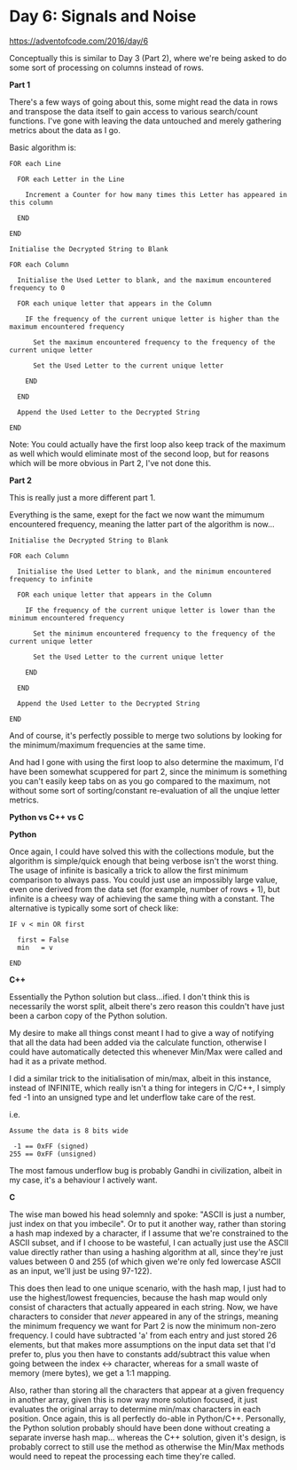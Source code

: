 # Day 6: Signals and Noise

https://adventofcode.com/2016/day/6

Conceptually this is similar to Day 3 (Part 2), where we're being asked to do some sort of processing on columns instead of rows.

**Part 1**

There's a few ways of going about this, some might read the data in rows and transpose the data itself to gain access to various search/count functions.  I've gone with leaving the data untouched and merely gathering metrics about the data as I go.

Basic algorithm is:

    FOR each Line
    
      FOR each Letter in the Line
      
        Increment a Counter for how many times this Letter has appeared in this column
        
      END
      
    END

    Initialise the Decrypted String to Blank

    FOR each Column
    
      Initialise the Used Letter to blank, and the maximum encountered frequency to 0

      FOR each unique letter that appears in the Column
      
        IF the frequency of the current unique letter is higher than the maximum encountered frequency
        
          Set the maximum encountered frequency to the frequency of the current unique letter
          
          Set the Used Letter to the current unique letter
          
        END
        
      END
      
      Append the Used Letter to the Decrypted String
      
    END

Note: You could actually have the first loop also keep track of the maximum as well which would eliminate most of the second loop, but for reasons which will be more obvious in Part 2, I've not done this.

**Part 2**

This is really just a more different part 1.

Everything is the same, exept for the fact we now want the mimumum encountered frequency, meaning the latter part of the algorithm is now...

    Initialise the Decrypted String to Blank

    FOR each Column
    
      Initialise the Used Letter to blank, and the minimum encountered frequency to infinite

      FOR each unique letter that appears in the Column
      
        IF the frequency of the current unique letter is lower than the minimum encountered frequency
        
          Set the minimum encountered frequency to the frequency of the current unique letter
          
          Set the Used Letter to the current unique letter
          
        END
        
      END
      
      Append the Used Letter to the Decrypted String
      
    END

And of course, it's perfectly possible to merge two solutions by looking for the minimum/maximum frequencies at the same time.

And had I gone with using the first loop to also determine the maximum, I'd have been somewhat scuppered for part 2, since the minimum is something you can't easily keep tabs on as you go compared to the maximum, not without some sort of sorting/constant re-evaluation of all the unqiue letter metrics.

**Python vs C++ vs C**

**Python**

Once again, I could have solved this with the collections module, but the algorithm is simple/quick enough that being verbose isn't the worst thing.  The usage of infinite is basically a trick to allow the first minimum comparison to always pass.  You could just use an impossibly large value, even one derived from the data set (for example, number of rows + 1), but infinite is a cheesy way of achieving the same thing with a constant.  The alternative is typically some sort of check like:

    IF v < min OR first
    
      first = False
      min   = v
      
    END

**C++**

Essentially the Python solution but class...ified.  I don't think this is necessarily the worst split, albeit there's zero reason this couldn't have just been a carbon copy of the Python solution.

My desire to make all things const meant I had to give a way of notifying that all the data had been added via the calculate function, otherwise I could have automatically detected this whenever Min/Max were called and had it as a private method.

I did a similar trick to the initialisation of min/max, albeit in this instance, instead of INFINITE, which really isn't a thing for integers in C/C++, I simply fed -1 into an unsigned type and let underflow take care of the rest.

i.e.

    Assume the data is 8 bits wide

     -1 == 0xFF (signed)
    255 == 0xFF (unsigned)

The most famous underflow bug is probably Gandhi in civilization, albeit in my case, it's a behaviour I actively want.

**C**

The wise man bowed his head solemnly and spoke: "ASCII is just a number, just index on that you imbecile".  Or to put it another way, rather than storing a hash map indexed by a character, if I assume that we're constrained to the ASCII subset, and if I choose to be wasteful, I can actually just use the ASCII value directly rather than using a hashing algorithm at all, since they're just values between 0 and 255 (of which given we're only fed lowercase ASCII as an input, we'll just be using 97-122).

This does then lead to one unique scenario, with the hash map, I just had to use the highest/lowest frequencies, because the hash map would only consist of characters that actually appeared in each string.  Now, we have characters to consider that *never* appeared in any of the strings, meaning the minimum frequency we want for Part 2 is now the minimum non-zero frequency.  I could have subtracted 'a' from each entry and just stored 26 elements, but that makes more assumptions on the input data set that I'd prefer to, plus you then have to constants add/subtract this value when going between the index <-> character, whereas for a small waste of memory (mere bytes), we get a 1:1 mapping.

Also, rather than storing all the characters that appear at a given frequency in another array, given this is now way more solution focused, it just evaluates the original array to determine min/max characters in each position.  Once again, this is all perfectly do-able in Python/C++.  Personally, the Python solution probably should have been done without creating a separate inverse hash map... whereas the C++ solution, given it's design, is probably correct to still use the method as otherwise the Min/Max methods would need to repeat the processing each time they're called.
